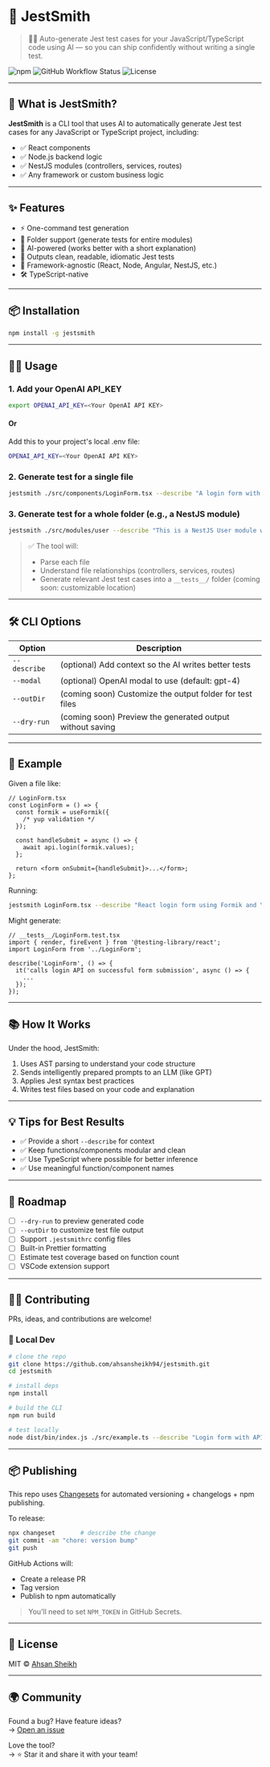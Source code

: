 # 🧪 JestSmith

> 🧠💥 Auto-generate Jest test cases for your JavaScript/TypeScript code using AI — so you can ship confidently without writing a single test.

![npm](https://img.shields.io/npm/v/jestsmith)
![GitHub Workflow Status](https://img.shields.io/github/actions/workflow/status/ahsansheikh94/jestsmith/release.yml?branch=main)
![License](https://img.shields.io/github/license/ahsansheikh94/jestsmith)

---

## 🚀 What is JestSmith?

**JestSmith** is a CLI tool that uses AI to automatically generate Jest test cases for any JavaScript or TypeScript project, including:

- ✅ React components
- ✅ Node.js backend logic
- ✅ NestJS modules (controllers, services, routes)
- ✅ Any framework or custom business logic

---

## ✨ Features

- ⚡ One-command test generation
- 📂 Folder support (generate tests for entire modules)
- 🧠 AI-powered (works better with a short explanation)
- 📝 Outputs clean, readable, idiomatic Jest tests
- 🧰 Framework-agnostic (React, Node, Angular, NestJS, etc.)
- 🛠️ TypeScript-native

---

## 📦 Installation

```bash
npm install -g jestsmith
```

---

## 🧑‍💻 Usage

### 1. Add your OpenAI API_KEY

```bash
export OPENAI_API_KEY=<Your OpenAI API KEY>
```

#### Or

Add this to your project's local .env file:

```bash
OPENAI_API_KEY=<Your OpenAI API KEY>
```

### 2. Generate test for a single file

```bash
jestsmith ./src/components/LoginForm.tsx --describe "A login form with Formik + Yup that hits a login API on submit"
```

### 3. Generate test for a whole folder (e.g., a NestJS module)

```bash
jestsmith ./src/modules/user --describe "This is a NestJS User module with CRUD operations"
```

> ✅ The tool will:
>
> - Parse each file
> - Understand file relationships (controllers, services, routes)
> - Generate relevant Jest test cases into a `__tests__/` folder (coming soon: customizable location)

---

## 🛠 CLI Options

| Option       | Description                                               |
| ------------ | --------------------------------------------------------- |
| `--describe` | (optional) Add context so the AI writes better tests      |
| `--modal`    | (optional) OpenAI modal to use (default: gpt-4)           |
| `--outDir`   | (coming soon) Customize the output folder for test files  |
| `--dry-run`  | (coming soon) Preview the generated output without saving |

---

## 📁 Example

Given a file like:

```tsx
// LoginForm.tsx
const LoginForm = () => {
  const formik = useFormik({
    /* yup validation */
  });

  const handleSubmit = async () => {
    await api.login(formik.values);
  };

  return <form onSubmit={handleSubmit}>...</form>;
};
```

Running:

```bash
jestsmith LoginForm.tsx --describe "React login form using Formik and Yup"
```

Might generate:

```tsx
// __tests__/LoginForm.test.tsx
import { render, fireEvent } from '@testing-library/react';
import LoginForm from '../LoginForm';

describe('LoginForm', () => {
  it('calls login API on successful form submission', async () => {
    ...
  });
});
```

---

## 📚 How It Works

Under the hood, JestSmith:

1. Uses AST parsing to understand your code structure
2. Sends intelligently prepared prompts to an LLM (like GPT)
3. Applies Jest syntax best practices
4. Writes test files based on your code and explanation

---

## 💡 Tips for Best Results

- ✅ Provide a short `--describe` for context
- ✅ Keep functions/components modular and clean
- ✅ Use TypeScript where possible for better inference
- ✅ Use meaningful function/component names

---

## 🤖 Roadmap

- [ ] `--dry-run` to preview generated code
- [ ] `--outDir` to customize test file output
- [ ] Support `.jestsmithrc` config files
- [ ] Built-in Prettier formatting
- [ ] Estimate test coverage based on function count
- [ ] VSCode extension support

---

## 🧑‍🎤 Contributing

PRs, ideas, and contributions are welcome!

### 🔧 Local Dev

```bash
# clone the repo
git clone https://github.com/ahsansheikh94/jestsmith.git
cd jestsmith

# install deps
npm install

# build the CLI
npm run build

# test locally
node dist/bin/index.js ./src/example.ts --describe "Login form with API call"
```

---

## 📦 Publishing

This repo uses [Changesets](https://github.com/changesets/changesets) for automated versioning + changelogs + npm publishing.

To release:

```bash
npx changeset       # describe the change
git commit -am "chore: version bump"
git push
```

GitHub Actions will:

- Create a release PR
- Tag version
- Publish to npm automatically

> You’ll need to set `NPM_TOKEN` in GitHub Secrets.

---

## 🪪 License

MIT © [Ahsan Sheikh](https://github.com/ahsansheikh94)

---

## 🌍 Community

Found a bug? Have feature ideas?  
→ [Open an issue](https://github.com/ahsansheikh94/jestsmith/issues)

Love the tool?  
→ ⭐ Star it and share it with your team!

```

```

